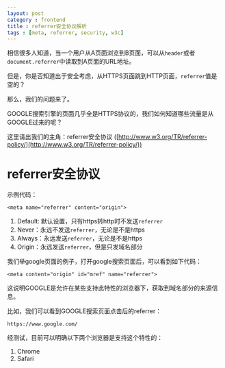 ```yaml
---
layout: post
category : frontend
title : referrer安全协议解析
tags : [meta, referrer, security, w3c]
---
```


相信很多人知道，当一个用户从A页面浏览到B页面，可以从`header`或者`document.referrer`中读取到A页面的URL地址。

但是，你是否知道出于安全考虑，从HTTPS页面跳到HTTP页面，`referrer`值是空的？

那么，我们的问题来了。

GOOGLE搜索引擎的页面几乎全是HTTPS协议的，我们如何知道哪些流量是从GOOGLE过来的呢？

这里请出我们的主角：referrer安全协议 ([http://www.w3.org/TR/referrer-policy/](http://www.w3.org/TR/referrer-policy/))

referrer安全协议
======================

示例代码：

    <meta name="referrer" content="origin">

1. Default: 默认设置，只有https转http时不发送`referrer`
2. Never：永远不发送`referrer`，无论是不是https
3. Always：永远发送`referrer`，无论是不是https
4. Origin：永远发送`referrer`，但是只发域名部分

我们举google页面的例子，打开google搜索页面后，可以看到如下代码：

    <meta content="origin" id="mref" name="referrer">

这说明GOOGLE是允许在某些支持此特性的浏览器下，获取到域名部分的来源信息。

比如，我们可以看到GOOGLE搜索页面点击后的referrer：

    https://www.google.com/

经测试，目前可以明确以下两个浏览器是支持这个特性的：

1. Chrome
2. Safari